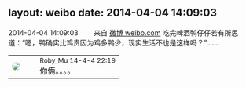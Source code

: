 layout: weibo
date: 2014-04-04 14:09:03
---
<meta name="referrer" content="no-referrer" />

2014-04-04 14:09:03  &nbsp;&nbsp;&nbsp;&nbsp;&nbsp;&nbsp; 来自 <a href="http://weibo.com/" rel="nofollow">微博 weibo.com</a>
吃完啤酒鸭仔仔若有所思道：“嗯，鸭确实比鸡贵因为鸡多鸭少，现实生活不也是这样吗？”…… ​​​

<table style="width: 100%;">
  <tr>
    <td style="width: 40px;"><img style="border-radius:50%" src="https://tva2.sinaimg.cn/crop.0.0.180.180.50/81fd9f09jw1e8qgp5bmzyj2050050aa8.jpg?KID=imgbed,tva&Expires=1624466401&ssig=CR%2BKQFJLOx"></td>
    <td colspan="2"><small>Roby_Mu 14-4-4 22:19</small><br/>你俩。。。。</td>
  </tr>
</table>

